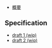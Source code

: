 
- [概要](/fed/ja)

## Specification
- [draft 1 (wip)](./specification/draft-1-ja-wip)
- [draft 2 (wip)](./specification/draft-2-wip)
